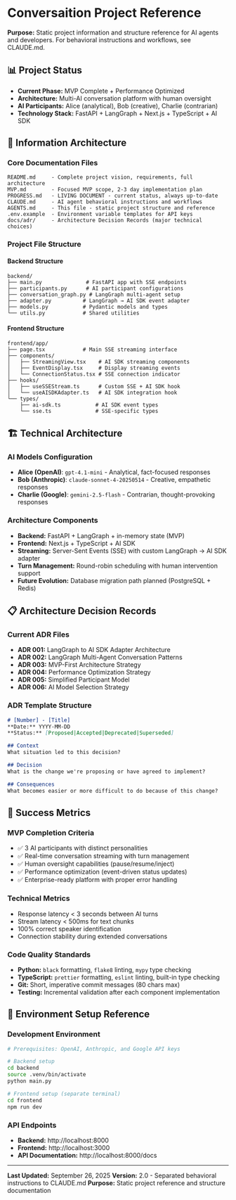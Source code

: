 # Conversaition Project Reference

**Purpose:** Static project information and structure reference for AI agents and developers. For behavioral instructions and workflows, see CLAUDE.md.

## 📊 Project Status
- **Current Phase:** MVP Complete + Performance Optimized
- **Architecture:** Multi-AI conversation platform with human oversight
- **AI Participants:** Alice (analytical), Bob (creative), Charlie (contrarian)
- **Technology Stack:** FastAPI + LangGraph + Next.js + TypeScript + AI SDK

## 📁 Information Architecture

### Core Documentation Files
```
README.md     - Complete project vision, requirements, full architecture
MVP.md        - Focused MVP scope, 2-3 day implementation plan
PROGRESS.md   - LIVING DOCUMENT - current status, always up-to-date
CLAUDE.md     - AI agent behavioral instructions and workflows
AGENTS.md     - This file - static project structure and reference
.env.example  - Environment variable templates for API keys
docs/adr/     - Architecture Decision Records (major technical choices)
```

### Project File Structure

#### Backend Structure
```
backend/
├── main.py              # FastAPI app with SSE endpoints
├── participants.py      # AI participant configurations
├── conversation_graph.py # LangGraph multi-agent setup
├── adapter.py          # LangGraph → AI SDK event adapter
├── models.py           # Pydantic models and types
└── utils.py            # Shared utilities
```

#### Frontend Structure
```
frontend/app/
├── page.tsx            # Main SSE streaming interface
├── components/
│   ├── StreamingView.tsx    # AI SDK streaming components
│   ├── EventDisplay.tsx     # Display streaming events
│   └── ConnectionStatus.tsx # SSE connection indicator
├── hooks/
│   ├── useSSEStream.ts      # Custom SSE + AI SDK hook
│   └── useAISDKAdapter.ts   # AI SDK integration hook
└── types/
    ├── ai-sdk.ts           # AI SDK event types
    └── sse.ts              # SSE-specific types
```

## 🏗️ Technical Architecture

### AI Models Configuration
- **Alice (OpenAI)**: `gpt-4.1-mini` - Analytical, fact-focused responses
- **Bob (Anthropic)**: `claude-sonnet-4-20250514` - Creative, empathetic responses
- **Charlie (Google)**: `gemini-2.5-flash` - Contrarian, thought-provoking responses

### Architecture Components
- **Backend:** FastAPI + LangGraph + in-memory state (MVP)
- **Frontend:** Next.js + TypeScript + AI SDK
- **Streaming:** Server-Sent Events (SSE) with custom LangGraph → AI SDK adapter
- **Turn Management:** Round-robin scheduling with human intervention support
- **Future Evolution:** Database migration path planned (PostgreSQL + Redis)

## 📋 Architecture Decision Records

### Current ADR Files
- **ADR 001:** LangGraph to AI SDK Adapter Architecture
- **ADR 002:** LangGraph Multi-Agent Conversation Patterns
- **ADR 003:** MVP-First Architecture Strategy
- **ADR 004:** Performance Optimization Strategy
- **ADR 005:** Simplified Participant Model
- **ADR 006:** AI Model Selection Strategy

### ADR Template Structure
```markdown
# [Number] - [Title]
**Date:** YYYY-MM-DD
**Status:** [Proposed|Accepted|Deprecated|Superseded]

## Context
What situation led to this decision?

## Decision
What is the change we're proposing or have agreed to implement?

## Consequences
What becomes easier or more difficult to do because of this change?
```

## 🎯 Success Metrics

### MVP Completion Criteria
- ✅ 3 AI participants with distinct personalities
- ✅ Real-time conversation streaming with turn management
- ✅ Human oversight capabilities (pause/resume/inject)
- ✅ Performance optimization (event-driven status updates)
- ✅ Enterprise-ready platform with proper error handling

### Technical Metrics
- Response latency < 3 seconds between AI turns
- Stream latency < 500ms for text chunks
- 100% correct speaker identification
- Connection stability during extended conversations

### Code Quality Standards
- **Python:** `black` formatting, `flake8` linting, `mypy` type checking
- **TypeScript:** `prettier` formatting, `eslint` linting, built-in type checking
- **Git:** Short, imperative commit messages (80 chars max)
- **Testing:** Incremental validation after each component implementation

## 🚀 Environment Setup Reference

### Development Environment
```bash
# Prerequisites: OpenAI, Anthropic, and Google API keys

# Backend setup
cd backend
source .venv/bin/activate
python main.py

# Frontend setup (separate terminal)
cd frontend
npm run dev
```

### API Endpoints
- **Backend:** http://localhost:8000
- **Frontend:** http://localhost:3000
- **API Documentation:** http://localhost:8000/docs

---

**Last Updated:** September 26, 2025
**Version:** 2.0 - Separated behavioral instructions to CLAUDE.md
**Purpose:** Static project reference and structure documentation